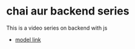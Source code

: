 # chai aur backend series
This is a video series on backend with js

- [model link](https://app.eraser.io/workspace/YtPqZ1VogxGy1jzIDkzj)